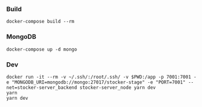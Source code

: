 ### Build
```
docker-compose build --rm
```

### MongoDB
```
docker-compose up -d mongo
```

### Dev
```
docker run -it --rm -v ~/.ssh/:/root/.ssh/ -v $PWD:/app -p 7001:7001 -e "MONGODB_URI=mongodb://mongo:27017/stocker-stage" -e "PORT=7001" --net=stocker-server_backend stocker-server_node yarn dev
yarn
yarn dev
```